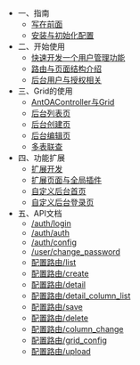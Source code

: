 * 一、指南
  * [写在前面](1/readme.md)
  * [安装与初始化配置](1/install.md)
* 二、开始使用
  * [快速开发一个用户管理功能](2/quick.md)
  * [路由与页面结构介绍](2/router.md)
  * [后台用户与授权相关](2/user.md)
* 三、Grid的使用
  * [AntOAController与Grid](3/grid.md)
  * [后台列表页](3/list.md)
  * [后台创建页](3/create.md)
  * [后台编辑页](3/edit.md)
  * [多表联查](3/join.md)
* 四、功能扩展
  * [扩展开发](4/extends.md)
  * [扩展页面与全局插件](4/page.md)
  * [自定义后台首页](4/home.md)
  * [自定义后台登录页](4/login.md)
* 五、API文档
  * [/auth/login](5/auth_login.md)
  * [/auth/auth](5/auth_auth.md)
  * [/auth/config](5/auth_config.md)
  * [/user/change_password](5/user_change_password.md)
  * [配置路由/list](5/config/list.md)
  * [配置路由/create](5/config/create.md)
  * [配置路由/detail](5/config/detail.md)
  * [配置路由/detail_column_list](5/config/detail_column_list.md)
  * [配置路由/save](5/config/save.md)
  * [配置路由/delete](5/config/delete.md)
  * [配置路由/column_change](5/config/column_change.md)
  * [配置路由/grid_config](5/config/grid_config.md)
  * [配置路由/upload](5/config/upload.md)